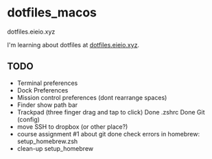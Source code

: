 # dotfiles_macos
dotfiles.eieio.xyz

I'm learning about dotfiles at [dotfiles.eieio.xyz](https://dotfiles.eieio.xyz).

## TODO
- Terminal preferences
- Dock Preferences
- Mission control preferences (dont rearrange spaces)
- Finder show path bar
- Trackpad (three finger drag and tap to click)
Done .zshrc
Done Git (config)
- move SSH to dropbox (or other place?)
- course assignment #1 about git
done check errors in homebrew: setup_homebrew.zsh
- clean-up setup_homebrew

